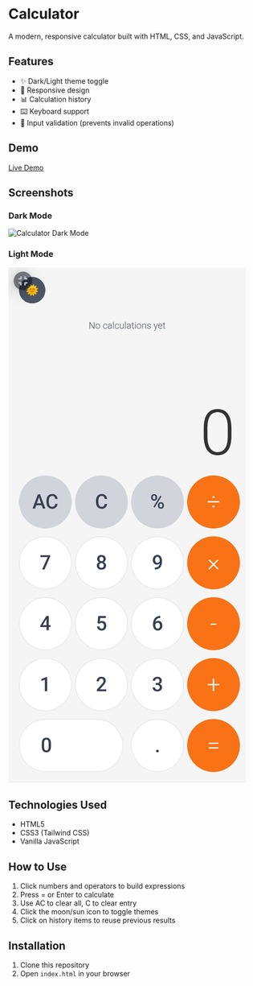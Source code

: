 # Calculator

A modern, responsive calculator built with HTML, CSS, and JavaScript.

## Features
- ✨ Dark/Light theme toggle
- 📱 Responsive design
- 📊 Calculation history
- ⌨️ Keyboard support
- 🎯 Input validation (prevents invalid operations)

## Demo
[Live Demo](https://derrickappah.github.io/Calculator/)

## Screenshots

### Dark Mode
![Calculator Dark Mode](screenshots/dark-mode.png)

### Light Mode  
![Calculator Light Mode](screenshots/light-mode.png)


## Technologies Used
- HTML5
- CSS3 (Tailwind CSS)
- Vanilla JavaScript

## How to Use
1. Click numbers and operators to build expressions
2. Press = or Enter to calculate
3. Use AC to clear all, C to clear entry
4. Click the moon/sun icon to toggle themes
5. Click on history items to reuse previous results

## Installation
1. Clone this repository
2. Open `index.html` in your browser
```
